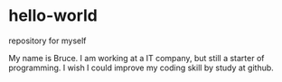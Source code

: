 # hello-world
repository for myself

My name is Bruce. I am working at a IT company, but still a starter of programming.
I wish I could improve my coding skill by study at github.
